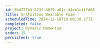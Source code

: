 ```yaml
---
id: 3bd777b3-673f-40f9-a01c-44eb1c4ffd08
title: Gratuitous Wearable Foam
scheduledTime: 2024-12-18T18:00:28.177Z
completed: false
project: Dynamic Momentum
order: 15
persistent: true
---
```


